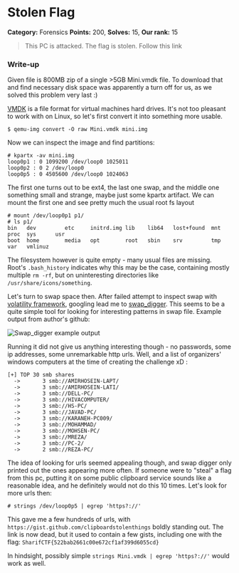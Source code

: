 Stolen Flag
===
**Category:** Forensics **Points:** 200, **Solves:** 15, **Our rank:** 15

> This PC is attacked. The flag is stolen.
> Follow this link

### Write-up
Given file is 800MB zip of a single >5GB Mini.vmdk file. To download that and
find necessary disk space was apparently a turn off for us, as we solved this problem very last :)

[VMDK](https://en.wikipedia.org/wiki/VMDK) is a file format for virtual machines hard drives.
It's not too pleasant to work with on Linux, so let's first convert it into something more usable.


```
$ qemu-img convert -O raw Mini.vmdk mini.img
```

Now we can inspect the image and find partitions:
```
# kpartx -av mini.img
loop0p1 : 0 1099200 /dev/loop0 1025011
loop0p2 : 0 2 /dev/loop0
loop0p5 : 0 4505600 /dev/loop0 1024063
```

The first one turns out to be ext4, the last one swap, and the middle one something small and strange, maybe just some kpartx artifact.
We can mount the first one and see pretty much the usual root fs layout

```
# mount /dev/loop0p1 p1/
# ls p1/
bin   dev         etc     initrd.img lib    lib64   lost+found  mnt  proc  sys      usr
boot  home        media   opt        root   sbin    srv         tmp  var   vmlinuz

```

The filesystem however is quite empty - many usual files are missing. Root's `.bash_history` indicates why this may be the case,
containing mostly multiple `rm -rf`, but on uninteresting directories like `/usr/share/icons/something`.

Let's turn to swap space then. After failed attempt to inspect swap with [volatility framework](https://github.com/volatilityfoundation/volatility),
googling lead me to [swap_digger](https://github.com/sevagas/swap_digger). This seems to be a quite simple tool for looking for interesting patterns in swap file.
Example output from author's github:

![Swap_digger example output](https://raw.githubusercontent.com/sevagas/swap_digger/master/assets/swap_digger_extended.png)

Running it did not give us anything interesting though - no passwords, some ip addresses, some unremarkable http urls.
Well, and a list of organizers' windows computers at the time of creating the challenge xD :

```
[+] TOP 30 smb shares
  ->       3 smb://AMIRHOSEIN-LAPT/
  ->       3 smb://AMIRHOSEIN-LATI/
  ->       3 smb://DELL-PC/
  ->       3 smb://HIVACOMPUTER/
  ->       3 smb://HS-PC/
  ->       3 smb://JAVAD-PC/
  ->       3 smb://KARANEH-PC009/
  ->       3 smb://MOHAMMAD/
  ->       3 smb://MOHSEN-PC/
  ->       3 smb://MREZA/
  ->       3 smb://PC-2/
  ->       2 smb://REZA-PC/
```

The idea of looking for urls seemed appealing though, and swap digger only printed out the ones appearing more often. If someone were to "steal" a flag from this pc,
putting it on some public clipboard service sounds like a reasonable idea, and he definitely would not do this 10 times. Let's look for more urls then:

```
# strings /dev/loop0p5 | egrep 'https?://'
```

This gave me a few hundreds of urls, with `https://gist.github.com/clipboardstolenthings` boldly standing out.
The link is now dead, but it used to contain a few gists, including one with the flag: `SharifCTF{522bab2661c00e672cf1af399d6055cd}`

In hindsight, possibly simple `strings Mini.vmdk | egrep 'https?://'` would work as well.
